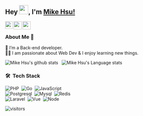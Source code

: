 ## Hey <img src="https://github.com/TheDudeThatCode/TheDudeThatCode/blob/master/Assets/Hi.gif" width="29px">, I'm [Mike Hsu!](https://www.linkedin.com/in/hung-hsiang-hsu-76072a168/) 

<a href="https://www.linkedin.com/in/hung-hsiang-hsu-76072a168/">
  <img align="left" width="24px" src="https://cdn.jsdelivr.net/npm/simple-icons@v3/icons/linkedin.svg"  />
</a>
<a href="mailto:a3698521tw11@gmail.com">
  <img align="left" width="26px" src="https://cdn.jsdelivr.net/npm/simple-icons@v3/icons/gmail.svg" />
</a>
<a href="https://www.facebook.com/mike.hsu.775">
  <img align="left" width="26px" src="https://cdn.jsdelivr.net/npm/simple-icons@v3/icons/facebook.svg" />
</a>


<br />

### About Me 🚀
🌱 I’m a Back-end developer. </br>
👨‍💻  I am passionate about Web Dev & I enjoy learning new things. </br>


![Mike Hsu's github stats](https://github-readme-stats.vercel.app/api?username=MikeHsu0618&show_icons=true&hide_border=true)&nbsp;&nbsp;
![Mike Hsu's Language stats](https://github-readme-stats-eight-theta.vercel.app/api/top-langs/?username=MikeHsu0618&layout=compact&langs_count=8&hide_border=true)
<br />

### 🛠 &nbsp;Tech Stack

![PHP](https://img.shields.io/badge/-PHP-05122A?style=flat&logo=PHP)&nbsp;
![Go](https://img.shields.io/badge/-Go-05122A?style=flat&logo=go)&nbsp;
![JavaScript](https://img.shields.io/badge/-JavaScript-05122A?style=flat&logo=javascript)&nbsp; \
![Postgresql](https://img.shields.io/badge/-PostgreSQL-05122A?style=flat&logo=postgresql)&nbsp;
![Mysql](https://img.shields.io/badge/-MySQL-05122A?style=flat&logo=mysql)&nbsp;
![Redis](https://img.shields.io/badge/-Redis-05122A?style=flat&logo=redis)&nbsp; \
![Laravel](https://img.shields.io/badge/-Laravel-05122A?style=flat&logo=laravel&logoColor=orange)&nbsp;
![Vue](https://img.shields.io/badge/-Vue-05122A?style=flat&logo=vuedotjs)&nbsp;
![Node](https://img.shields.io/badge/-Node-05122A?style=flat&logo=node.js)&nbsp;


![visitors](https://visitor-badge.laobi.icu/badge?page_id=MikeHsu0618.MikeHsu0618)
